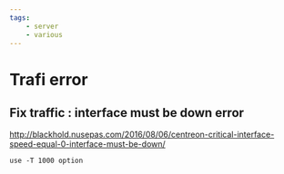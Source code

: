```yaml
---
tags:
    - server
    - various
---
```


# Trafi error

## Fix traffic : interface must be down error

http://blackhold.nusepas.com/2016/08/06/centreon-critical-interface-speed-equal-0-interface-must-be-down/ 

    use -T 1000 option
